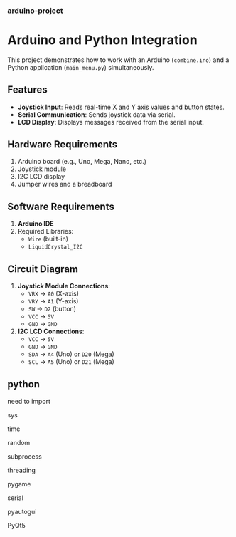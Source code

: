 ### arduino-project

# Arduino and Python Integration

This project demonstrates how to work with an Arduino (`combine.ino`) and a Python application (`main_menu.py`) simultaneously.


## Features
- **Joystick Input**: Reads real-time X and Y axis values and button states.
- **Serial Communication**: Sends joystick data via serial.
- **LCD Display**: Displays messages received from the serial input.

## Hardware Requirements
1. Arduino board (e.g., Uno, Mega, Nano, etc.)
2. Joystick module
3. I2C LCD display
4. Jumper wires and a breadboard

## Software Requirements
1. **Arduino IDE**
2. Required Libraries:
   - `Wire` (built-in)
   - `LiquidCrystal_I2C`

## Circuit Diagram
1. **Joystick Module Connections**:
   - `VRX` -> `A0` (X-axis)
   - `VRY` -> `A1` (Y-axis)
   - `SW`  -> `D2` (button)
   - `VCC` -> `5V`
   - `GND` -> `GND`
2. **I2C LCD Connections**:
   - `VCC` -> `5V`
   - `GND` -> `GND`
   - `SDA` -> `A4` (Uno) or `D20` (Mega)
   - `SCL` -> `A5` (Uno) or `D21` (Mega)

## python
need to import

sys

time	

random	

subprocess	

threading	

pygame	

serial	

pyautogui	

PyQt5
